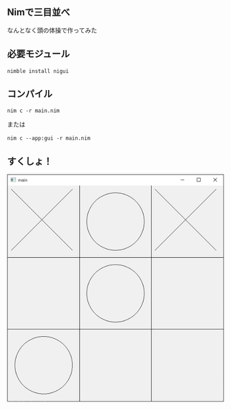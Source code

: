 ## Nimで三目並べ

なんとなく頭の体操で作ってみた


## 必要モジュール

```
nimble install nigui
```

## コンパイル

```
nim c -r main.nim
```

または

```
nim c --app:gui -r main.nim
```

## すくしょ！

![さんぷるすくしょ](sample.jpg)